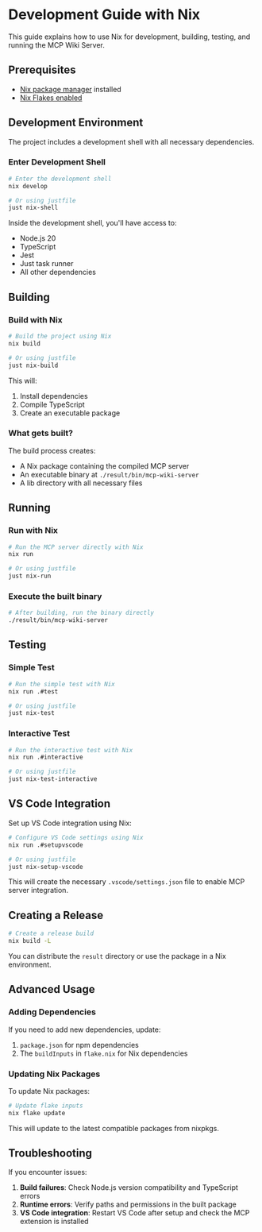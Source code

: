 # Development Guide with Nix

This guide explains how to use Nix for development, building, testing, and running the MCP Wiki Server.

## Prerequisites

- [Nix package manager](https://nixos.org/download.html) installed
- [Nix Flakes enabled](https://nixos.wiki/wiki/Flakes)

## Development Environment

The project includes a development shell with all necessary dependencies.

### Enter Development Shell

```bash
# Enter the development shell
nix develop

# Or using justfile
just nix-shell
```

Inside the development shell, you'll have access to:

- Node.js 20
- TypeScript
- Jest
- Just task runner
- All other dependencies

## Building

### Build with Nix

```bash
# Build the project using Nix
nix build

# Or using justfile
just nix-build
```

This will:
1. Install dependencies
2. Compile TypeScript
3. Create an executable package

### What gets built?

The build process creates:

- A Nix package containing the compiled MCP server
- An executable binary at `./result/bin/mcp-wiki-server`
- A lib directory with all necessary files

## Running

### Run with Nix

```bash
# Run the MCP server directly with Nix
nix run

# Or using justfile
just nix-run
```

### Execute the built binary

```bash
# After building, run the binary directly
./result/bin/mcp-wiki-server
```

## Testing

### Simple Test

```bash
# Run the simple test with Nix
nix run .#test

# Or using justfile
just nix-test
```

### Interactive Test

```bash
# Run the interactive test with Nix
nix run .#interactive

# Or using justfile
just nix-test-interactive
```

## VS Code Integration

Set up VS Code integration using Nix:

```bash
# Configure VS Code settings using Nix
nix run .#setupvscode

# Or using justfile
just nix-setup-vscode
```

This will create the necessary `.vscode/settings.json` file to enable MCP server integration.

## Creating a Release

```bash
# Create a release build
nix build -L
```

You can distribute the `result` directory or use the package in a Nix environment.

## Advanced Usage

### Adding Dependencies

If you need to add new dependencies, update:

1. `package.json` for npm dependencies
2. The `buildInputs` in `flake.nix` for Nix dependencies

### Updating Nix Packages

To update Nix packages:

```bash
# Update flake inputs
nix flake update
```

This will update to the latest compatible packages from nixpkgs.

## Troubleshooting

If you encounter issues:

1. **Build failures**: Check Node.js version compatibility and TypeScript errors
2. **Runtime errors**: Verify paths and permissions in the built package
3. **VS Code integration**: Restart VS Code after setup and check the MCP extension is installed
